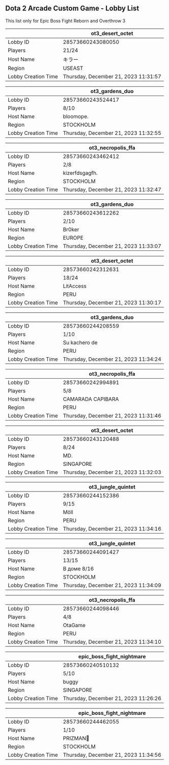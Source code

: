 ## Dota 2 Arcade Custom Game - Lobby List

This list only for Epic Boss Fight Reborn and Overthrow 3

|  | ot3_desert_octet |
| ------ | ------ |
| Lobby ID | 28573660243080050 |
| Players | 21/24 |
| Host Name | キラー |
| Region | USEAST |
| Lobby Creation Time | Thursday, December 21, 2023 11:31:57 |


|  | ot3_gardens_duo |
| ------ | ------ |
| Lobby ID | 28573660243524417 |
| Players | 8/10 |
| Host Name | bloomope. |
| Region | STOCKHOLM |
| Lobby Creation Time | Thursday, December 21, 2023 11:32:55 |


|  | ot3_necropolis_ffa |
| ------ | ------ |
| Lobby ID | 28573660243462412 |
| Players | 2/8 |
| Host Name | kizerfdsgagfh. |
| Region | STOCKHOLM |
| Lobby Creation Time | Thursday, December 21, 2023 11:32:47 |


|  | ot3_gardens_duo |
| ------ | ------ |
| Lobby ID | 28573660243612262 |
| Players | 2/10 |
| Host Name | Br0ker |
| Region | EUROPE |
| Lobby Creation Time | Thursday, December 21, 2023 11:33:07 |


|  | ot3_desert_octet |
| ------ | ------ |
| Lobby ID | 28573660242312631 |
| Players | 18/24 |
| Host Name | LitAccess |
| Region | PERU |
| Lobby Creation Time | Thursday, December 21, 2023 11:30:17 |


|  | ot3_gardens_duo |
| ------ | ------ |
| Lobby ID | 28573660244208559 |
| Players | 1/10 |
| Host Name | Su kachero de |
| Region | PERU |
| Lobby Creation Time | Thursday, December 21, 2023 11:34:24 |


|  | ot3_necropolis_ffa |
| ------ | ------ |
| Lobby ID | 28573660242994891 |
| Players | 5/8 |
| Host Name | CAMARADA CAPIBARA |
| Region | PERU |
| Lobby Creation Time | Thursday, December 21, 2023 11:31:46 |


|  | ot3_desert_octet |
| ------ | ------ |
| Lobby ID | 28573660243120488 |
| Players | 8/24 |
| Host Name | MD. |
| Region | SINGAPORE |
| Lobby Creation Time | Thursday, December 21, 2023 11:32:03 |


|  | ot3_jungle_quintet |
| ------ | ------ |
| Lobby ID | 28573660244152386 |
| Players | 9/15 |
| Host Name | Möll |
| Region | PERU |
| Lobby Creation Time | Thursday, December 21, 2023 11:34:16 |


|  | ot3_jungle_quintet |
| ------ | ------ |
| Lobby ID | 28573660244091427 |
| Players | 13/15 |
| Host Name | В доме 8/16 |
| Region | STOCKHOLM |
| Lobby Creation Time | Thursday, December 21, 2023 11:34:09 |


|  | ot3_necropolis_ffa |
| ------ | ------ |
| Lobby ID | 28573660244098446 |
| Players | 4/8 |
| Host Name | OtaGame |
| Region | PERU |
| Lobby Creation Time | Thursday, December 21, 2023 11:34:10 |


|  | epic_boss_fight_nightmare |
| ------ | ------ |
| Lobby ID | 28573660240510132 |
| Players | 5/10 |
| Host Name | buggy |
| Region | SINGAPORE |
| Lobby Creation Time | Thursday, December 21, 2023 11:26:26 |


|  | epic_boss_fight_nightmare |
| ------ | ------ |
| Lobby ID | 28573660244462055 |
| Players | 1/10 |
| Host Name | PRIZMAN📿 |
| Region | STOCKHOLM |
| Lobby Creation Time | Thursday, December 21, 2023 11:34:56 |


